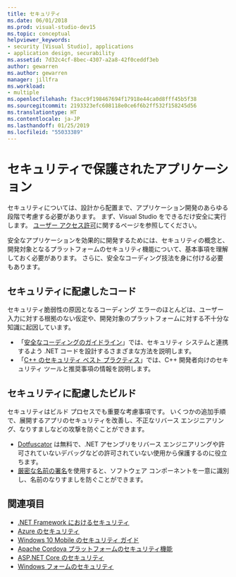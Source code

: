 ```yaml
---
title: セキュリティ
ms.date: 06/01/2018
ms.prod: visual-studio-dev15
ms.topic: conceptual
helpviewer_keywords:
- security [Visual Studio], applications
- application design, securability
ms.assetid: 7d32c4cf-8bec-4307-a2a8-42f0ceddf3eb
author: gewarren
ms.author: gewarren
manager: jillfra
ms.workload:
- multiple
ms.openlocfilehash: f3acc9f198467694f17918e44ca0d8fff45b5f38
ms.sourcegitcommit: 2193323efc608118e0ce6f6b2ff532f158245d56
ms.translationtype: HT
ms.contentlocale: ja-JP
ms.lasthandoff: 01/25/2019
ms.locfileid: "55033389"
---
```

# <a name="secure-applications"></a>セキュリティで保護されたアプリケーション

セキュリティについては、設計から配置まで、アプリケーション開発のあらゆる段階で考慮する必要があります。 まず、Visual Studio をできるだけ安全に実行します。 [ユーザー アクセス許可](../ide/user-permissions-and-visual-studio.md)に関するページを参照してください。

安全なアプリケーションを効果的に開発するためには、セキュリティの概念と、開発対象となるプラットフォームのセキュリティ機能について、基本事項を理解しておく必要があります。 さらに、安全なコーディング技法を身に付ける必要もあります。

## <a name="code-for-security"></a>セキュリティに配慮したコード

セキュリティ脆弱性の原因となるコーディング エラーのほとんどは、ユーザー入力に対する根拠のない仮定や、開発対象のプラットフォームに対する不十分な知識に起因しています。

- 「[安全なコーディングのガイドライン](/dotnet/standard/security/secure-coding-guidelines)」では、セキュリティ システムと連携するよう .NET コードを設計するさまざまな方法を説明します。
- 「[C++ のセキュリティ ベスト プラクティス](/cpp/top/security-best-practices-for-cpp)」では、C++ 開発者向けのセキュリティ ツールと推奨事項の情報を説明します。

## <a name="build-for-security"></a>セキュリティに配慮したビルド

セキュリティはビルド プロセスでも重要な考慮事項です。 いくつかの追加手順で、展開するアプリのセキュリティを改善し、不正なリバース エンジニアリング、なりすましなどの攻撃を防ぐことができます。

- [Dotfuscator](dotfuscator/index.md) は無料で、.NET アセンブリをリバース エンジニアリングや許可されていないデバッグなどの許可されていない使用から保護するのに役立ちます。
- [厳密な名前の署名](managing-assembly-and-manifest-signing.md)を使用すると、ソフトウェア コンポーネントを一意に識別し、名前のなりすましを防ぐことができます。

## <a name="see-also"></a>関連項目

- [.NET Framework におけるセキュリティ](/dotnet/standard/security/index)
- [Azure のセキュリティ](/azure/security/)
- [Windows 10 Mobile のセキュリティ ガイド](/windows/security/threat-protection/windows-10-mobile-security-guide)
- [Apache Cordova プラットフォームのセキュリティ機能](/visualstudio/cross-platform/tools-for-cordova/security/best-practices?view=toolsforcordova-2017)
- [ASP.NET Core のセキュリティ](/aspnet/core/security/?view=aspnetcore-2.1)
- [Windows フォームのセキュリティ](/dotnet/framework/winforms/windows-forms-security)
